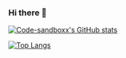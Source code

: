 ### Hi there 👋



[![Code-sandboxx's GitHub stats](https://github-profile-readme-git-main-code-sandboxx.vercel.app/api?username=code-sandboxx&show_icons=true&theme=radical)](https://github.com/code-sandboxx/github-readme-stats)


[![Top Langs](https://github-profile-readme-git-main-code-sandboxx.vercel.app/api/top-langs/?username=code-sandboxx&langs_count=8&theme=radical)](https://github.com/code-sandboxx/github-readme-stats)
